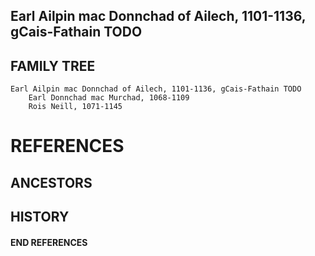 ## Earl Ailpin mac Donnchad of Ailech, 1101-1136, gCais-Fathain TODO

## FAMILY TREE

```
Earl Ailpin mac Donnchad of Ailech, 1101-1136, gCais-Fathain TODO
	Earl Donnchad mac Murchad, 1068-1109
	Rois Neill, 1071-1145
```


# REFERENCES

## ANCESTORS

## HISTORY
#### END REFERENCES